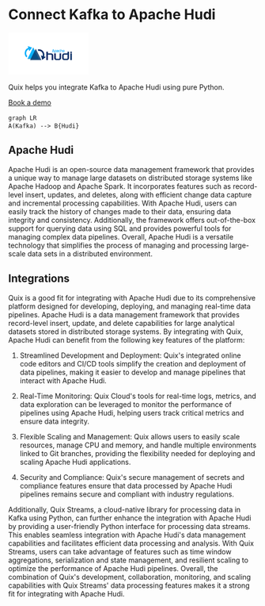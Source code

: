 # Connect Kafka to Apache Hudi

![](./images/logo_1.jpg)

Quix helps you integrate Kafka to Apache Hudi using pure Python.

<div>
<a class="md-button md-button--primary" href="https://share.hsforms.com/1iW0TmZzKQMChk0lxd_tGiw4yjw2?__hstc=175542013.2303933fbd746c0ac86d9ccbe9bc9100.1728383268831.1729603416735.1729620918855.31&__hssc=175542013.1.1729620918855&__hsfp=2132701734" target="_blank" style="margin-right:.5rem;">Book a demo</a>
<br/>
</div>

```mermaid
graph LR
A(Kafka) --> B{Hudi}
```

## Apache Hudi

Apache Hudi is an open-source data management framework that provides a unique way to manage large datasets on distributed storage systems like Apache Hadoop and Apache Spark. It incorporates features such as record-level insert, updates, and deletes, along with efficient change data capture and incremental processing capabilities. With Apache Hudi, users can easily track the history of changes made to their data, ensuring data integrity and consistency. Additionally, the framework offers out-of-the-box support for querying data using SQL and provides powerful tools for managing complex data pipelines. Overall, Apache Hudi is a versatile technology that simplifies the process of managing and processing large-scale data sets in a distributed environment.

## Integrations

Quix is a good fit for integrating with Apache Hudi due to its comprehensive platform designed for developing, deploying, and managing real-time data pipelines. Apache Hudi is a data management framework that provides record-level insert, update, and delete capabilities for large analytical datasets stored in distributed storage systems. By integrating with Quix, Apache Hudi can benefit from the following key features of the platform:

1. Streamlined Development and Deployment: Quix's integrated online code editors and CI/CD tools simplify the creation and deployment of data pipelines, making it easier to develop and manage pipelines that interact with Apache Hudi.

2. Real-Time Monitoring: Quix Cloud's tools for real-time logs, metrics, and data exploration can be leveraged to monitor the performance of pipelines using Apache Hudi, helping users track critical metrics and ensure data integrity.

3. Flexible Scaling and Management: Quix allows users to easily scale resources, manage CPU and memory, and handle multiple environments linked to Git branches, providing the flexibility needed for deploying and scaling Apache Hudi applications.

4. Security and Compliance: Quix's secure management of secrets and compliance features ensure that data processed by Apache Hudi pipelines remains secure and compliant with industry regulations.

Additionally, Quix Streams, a cloud-native library for processing data in Kafka using Python, can further enhance the integration with Apache Hudi by providing a user-friendly Python interface for processing data streams. This enables seamless integration with Apache Hudi's data management capabilities and facilitates efficient data processing and analysis. With Quix Streams, users can take advantage of features such as time window aggregations, serialization and state management, and resilient scaling to optimize the performance of Apache Hudi pipelines. Overall, the combination of Quix's development, collaboration, monitoring, and scaling capabilities with Quix Streams' data processing features makes it a strong fit for integrating with Apache Hudi.

